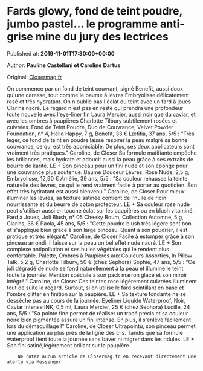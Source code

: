 
# Fards glowy, fond de teint poudre, jumbo pastel… le programme anti-grise mine du jury des lectrices

Published at: **2019-11-01T17:30:00+00:00**

Author: **Pauline Castellani et Caroline Dartus**

Original: [Closermag.fr](https://www.closermag.fr/beaute/maquillage-soins/fards-glowy-fond-de-teint-poudre-jumbo-pastel-le-programme-anti-grise-mine-du-ju-1043078)

On commence par un fond de teint couvrant, signé Benefit, aussi doux qu'une caresse, tout comme le baume à lèvres Embryolisse délicatement rosé et très hydratant. On n'oublie pas l'éclat du teint avec un fard à joues Clarins nacré. Le regard n'est pas en reste qui prendra une profondeur toute nouvelle avec l'eye-liner fin Laura Mercier, aussi noir que du caviar, et avec les ombres à paupières Charlotte Tilbury subtilement rosées et cuivrées.
Fond de Teint Poudre, Duo de Couvrance, Velvet Powder Foundation, n° 4, Hello Happy, 7 g, Benefit, 33 €
Lætitia, 37 ans, 5/5 : "Très léger, ce fond de teint en poudre laisse respirer la peau malgré sa bonne couvrance, ce qui est très appréciable. De plus, ses deux applicateurs sont vraiment très pratiques."
Caroline, de Closer Sa formule matifiante empêche les brillances, mais hydrate et adoucit aussi la peau grâce à ses extraits de beurre de karité. LE + Son pinceau pour un fini nude et son éponge pour une couvrance plus soutenue.
Baume Douceur Lèvres, Rose Nude, 2,5 g, Embryolisse, 12,90 €
Amélie, 39 ans, 5/5 : "Sa couleur rehausse la teinte naturelle des lèvres, ce qui le rend vraiment facile à porter au quotidien. Son effet très hydratant est aussi bienvenu."
Caroline, de Closer Pour mieux illuminer les lèvres, sa texture satinée contient de l'huile de ricin nourrissante et du beurre de coton protecteur. LE + Sa couleur rose nude peut s'utiliser aussi en touche éclat sur les paupières ou en blush vitaminé.
Fard à Joues, Joli Blush, n° 05 Cheeky Boum, Collection Automne, 5 g, Clarins, 36 €
Paola, 45 ans, 5/5 : "Cette poudre blush très légère sent bon et s'applique bien grâce à son large pinceau. Quant à son poudrier, il est pratique et très élégant."
Caroline, de Closer Facile à estomper grâce à son pinceau arrondi, il laisse sur la peau un bel effet nude nacré. LE + Son complexe antipollution et ses huiles végétales qui le rendent plus confortable.
Palette, Ombres à Paupières aux Couleurs Assorties, In Pillow Talk, 5,2 g, Charlotte Tilbury, 50 € (chez Sephora)
Sophie, 47 ans, 5/5 : "Ce joli dégradé de nude se fond naturellement à la peau et illumine le teint toute la journée. Mention spéciale à son pack marron glacé et son miroir intégré."
Caroline, de Closer Ces teintes rose légèrement cuivrées illuminent tout de suite le regard. Surtout, si on utilise le fard scintillant en base et l'ombre glitter en finition sur la paupière. LE + Sa texture fondante ne se dessèche pas au cours de la journée.
Eyeliner Liquide Waterproof, Noir, Caviar Intense INK, 0,5 ml, Laura Mercier, 25 € (chez Sephora)
Lucille, 24 ans, 5/5 : "Sa pointe fine permet de réaliser un tracé précis et sa couleur noire bien pigmentée assure un fini intense. En plus, il s'enlève facilement lors du démaquillage !"
Caroline, de Closer Ultrapointu, son pinceau permet une application au plus près de la ligne des cils. Tandis que sa formule waterproof tient toute la journée sans baver ni migrer dans les ridules. LE + Son fini satiné,légèrement brillant sur la paupière.

        Ne ratez aucun article de Closermag.fr en recevant directement une alerte via Messenger
      
